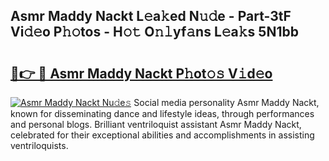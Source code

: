 ## Asmr Maddy Nackt L𝚎a𝚔ed N𝚞𝚍e - Part-3tF Vi𝚍𝚎o P𝚑𝚘tos - H𝚘𝚝 O𝚗𝚕yf𝚊ns L𝚎a𝚔s 5N1bb

# <h2><a href="http://kfcr7w.oniu.top/?m=Asmr+Maddy+Nackt">🔗👉 🔴 Asmr Maddy Nackt P𝚑ot𝚘𝚜 V𝚒d𝚎o</a></h2>

[![Asmr Maddy Nackt Nu𝚍e𝚜](https://i.imgur.com/0qMVB7G.gif)](http://kfcr7w.oniu.top/?m=Asmr+Maddy+Nackt)
Social media personality Asmr Maddy Nackt, known for disseminating dance and lifestyle ideas, through performances and personal blogs. Brilliant ventriloquist assistant Asmr Maddy Nackt, celebrated for their exceptional abilities and accomplishments in assisting ventriloquists.  
